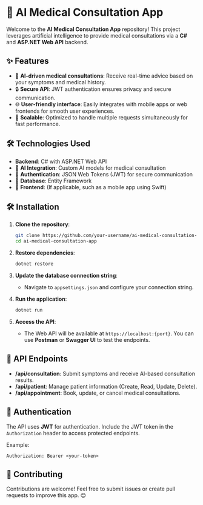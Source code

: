 # 🏥 AI Medical Consultation App

Welcome to the **AI Medical Consultation App** repository! This project leverages artificial intelligence to provide medical consultations via a **C#** and **ASP.NET Web API** backend. 

## ✨ Features

- 🤖 **AI-driven medical consultations**: Receive real-time advice based on your symptoms and medical history.
- 🔒 **Secure API**: JWT authentication ensures privacy and secure communication.
- 🌐 **User-friendly interface**: Easily integrates with mobile apps or web frontends for smooth user experiences.
- 🚀 **Scalable**: Optimized to handle multiple requests simultaneously for fast performance.

## 🛠️ Technologies Used

- **Backend**: C# with ASP.NET Web API
- 🤖 **AI Integration**: Custom AI models for medical consultation
- 🔑 **Authentication**: JSON Web Tokens (JWT) for secure communication
- 💾 **Database**: Entity Framework
- 📱 **Frontend**: (If applicable, such as a mobile app using Swift)

## 🛠️ Installation

1. **Clone the repository**: 
    ```bash
    git clone https://github.com/your-username/ai-medical-consultation-app.git
    cd ai-medical-consultation-app
    ```

2. **Restore dependencies**: 
    ```bash
    dotnet restore
    ```

3. **Update the database connection string**:  
   - Navigate to `appsettings.json` and configure your connection string.

4. **Run the application**: 
    ```bash
    dotnet run
    ```

5. **Access the API**:  
   - The Web API will be available at `https://localhost:{port}`. You can use **Postman** or **Swagger UI** to test the endpoints.

## 🔌 API Endpoints

- **/api/consultation**: Submit symptoms and receive AI-based consultation results.
- **/api/patient**: Manage patient information (Create, Read, Update, Delete).
- **/api/appointment**: Book, update, or cancel medical consultations.

## 🔑 Authentication

The API uses **JWT** for authentication. Include the JWT token in the `Authorization` header to access protected endpoints.

Example:
```
Authorization: Bearer <your-token>
```

## 🤝 Contributing

Contributions are welcome! Feel free to submit issues or create pull requests to improve this app. 😊

